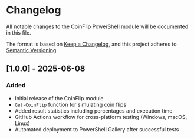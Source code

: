 # Changelog

All notable changes to the CoinFlip PowerShell module will be documented in this file.

The format is based on [Keep a Changelog](https://keepachangelog.com/en/1.0.0/),
and this project adheres to [Semantic Versioning](https://semver.org/spec/v2.0.0.html).

## [1.0.0] - 2025-06-08

### Added

- Initial release of the CoinFlip module
- `Get-CoinFlip` function for simulating coin flips
- Added result statistics including percentages and execution time
- GitHub Actions workflow for cross-platform testing (Windows, macOS, Linux)
- Automated deployment to PowerShell Gallery after successful tests
